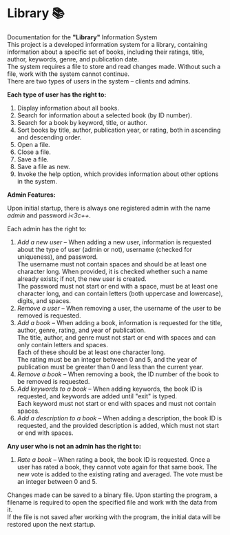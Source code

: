 # Library 📚

Documentation for the **"Library"** Information System<br>
This project is a developed information system for a library, containing information about a specific set of books, including their ratings, title, author, keywords, genre, and publication date.     
The system requires a file to store and read changes made. Without such a file, work with the system cannot continue.    
There are two types of users in the system – clients and admins.<br>

**Each type of user has the right to:**

1. Display information about all books.
2. Search for information about a selected book (by ID number).
3. Search for a book by keyword, title, or author.
4. Sort books by title, author, publication year, or rating, both in ascending and descending order.
5. Open a file.
6. Close a file.
7. Save a file.
8. Save a file as new.
9. Invoke the help option, which provides information about other options in the system.<br>

**Admin Features:**

Upon initial startup, there is always one registered admin with the name *admin* and password *i<3c++*.

Each admin has the right to:

1. *Add a new user* – When adding a new user, information is requested about the type of user (admin or not), username (checked for uniqueness), and password.    
The username must not contain spaces and should be at least one character long. When provided, it is checked whether such a name already exists; if not, the new user is created.    
The password must not start or end with a space, must be at least one character long, and can contain letters (both uppercase and lowercase), digits, and spaces.    
3. *Remove a user* – When removing a user, the username of the user to be removed is requested.
4. *Add a book* – When adding a book, information is requested for the title, author, genre, rating, and year of publication.    
The title, author, and genre must not start or end with spaces and can only contain letters and spaces.    
Each of these should be at least one character long.    
The rating must be an integer between 0 and 5, and the year of publication must be greater than 0 and less than the current year.
6. *Remove a book* – When removing a book, the ID number of the book to be removed is requested.
7. *Add keywords to a book* – When adding keywords, the book ID is requested, and keywords are added until "exit" is typed.    
Each keyword must not start or end with spaces and must not contain spaces.
9. *Add a description to a book* – When adding a description, the book ID is requested, and the provided description is added, which must not start or end with spaces.<br>

**Any user who is not an admin has the right to:**

1. *Rate a book* – When rating a book, the book ID is requested. Once a user has rated a book, they cannot vote again for that same book.
The new vote is added to the existing rating and averaged. The vote must be an integer between 0 and 5.

Changes made can be saved to a binary file. Upon starting the program, a filename is required to open the specified file and work with the data from it.     
If the file is not saved after working with the program, the initial data will be restored upon the next startup.
